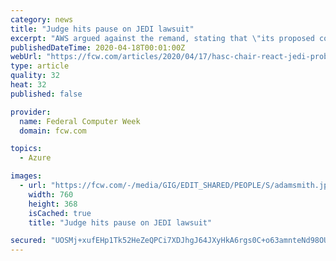 ```yaml
---
category: news
title: "Judge hits pause on JEDI lawsuit"
excerpt: "AWS argued against the remand, stating that \"its proposed corrective action is irrational and would result in a predetermined re-award of the JEDI contract to Microsoft -- a fundamental breach of the very premise of corrective action.\" Microsoft, which is a party to the government's case, said that AWS lost fair and square. \"Amazon did build ..."
publishedDateTime: 2020-04-18T00:01:00Z
webUrl: "https://fcw.com/articles/2020/04/17/hasc-chair-react-jedi-probe.aspx"
type: article
quality: 32
heat: 32
published: false

provider:
  name: Federal Computer Week
  domain: fcw.com

topics:
  - Azure

images:
  - url: "https://fcw.com/-/media/GIG/EDIT_SHARED/PEOPLE/S/adamsmith.jpg"
    width: 760
    height: 368
    isCached: true
    title: "Judge hits pause on JEDI lawsuit"

secured: "UOSMj+xufEHp1Tk52HeZeQPCi7XDJhgJ64JXyHkA6rgs0C+o63amnteNd98OUJyCpcrep3RkOTLXSGF7U2WgG+vQxLcwcrpxxC127kKNrTlPpbvWSM9+h56xpy6i4/e9bPRomGl4dlYGSZ4LtiTe/dt0pN84n9OXgDvCDgdxbjiJFp1fnqN2T/61YhazW4noJnqe6dbgZ32IrAiqzC4llQzORkarXeL5l2XXRJ+QHFiM3bEp+jxkmF2B5do2M9j+4HXykjWC0JGDmsFC+fzWzX+/q5o4skJFbfUPGsDUxTO6RBi2D9VV+GaFg8z88I9odr4awnjzQNS6PR32ruG5RsHinDbipg5aVdOhUMKzfWyvjr0pn8gbSkt4A3hmSUBe+iruxUsBRsiG/HN9dMFfNLZQHhbbFvjz3jby7/RpLjP1qBu2+0bXgOtRaGfyvjY7S/t5MoHP8zEZF1C1yIEGh3CR2hIfOAM2gBwfxGFXH8A=;j1c67UQ0FguabVs7iLMVQg=="
---
```


